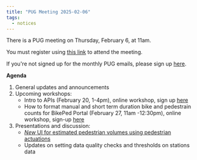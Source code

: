 ```yaml
---
title: "PUG Meeting 2025-02-06"
tags:
  - notices
---
```


There is a PUG meeting on Thursday, February 6, at 11am. 

You must register using [this link](https://pdx.zoom.us/meeting/register/kaOYtThwSUaT5lcrW3oAkQ) to attend the meeting.

If you're not signed up for the monthly PUG emails, please sign up [here](https://share.hsforms.com/1RAfypg6SRDOl3DWUaYgvNw4bv60).  
  
**Agenda**  
1. General updates and announcements  
2. Upcoming workshops:  
   - Intro to APIs (February 20, 1-4pm), online workshop, sign up [here](https://forms.gle/DLkSGvHLdBsvdUzh8)
   - How to format manual and short term duration bike and pedestrain counts for BikePed Portal (February 27, 11am -12:30pm), online workshop, sign-up [here](https://forms.gle/6dYHbadjyfJsxVKb8)  
3. Presentations and discussion:  
   - [*New* UI for estimated pedestrian volumes using pedestrian actuations](https://bikeped.trec.pdx.edu/pushbutton/)  
   - Updates on setting data quality checks and thresholds on stations data  
